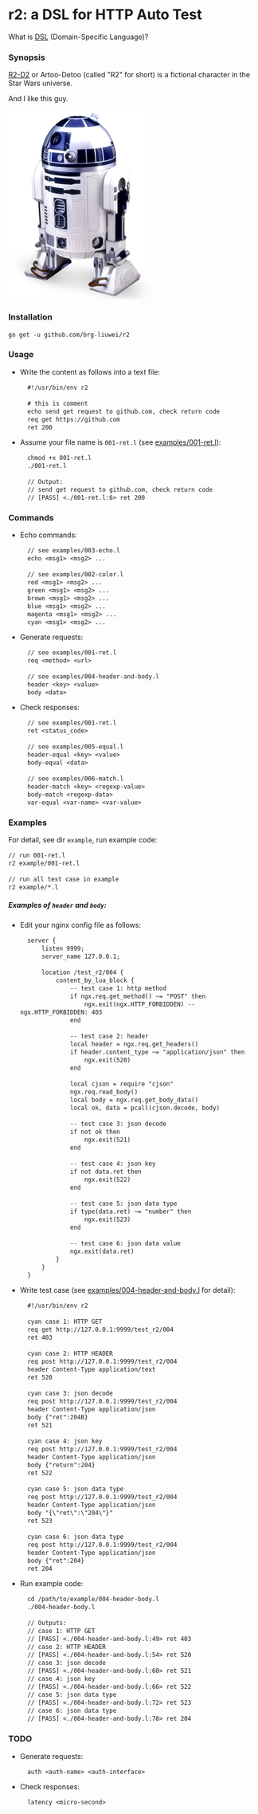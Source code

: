 # r2: a DSL for HTTP Auto Test

What is [DSL](https://en.wikipedia.org/wiki/Domain-specific_language) (Domain-Specific Language)?

### Synopsis

[R2-D2](https://en.wikipedia.org/wiki/R2-D2) or Artoo-Detoo (called "R2" for short) is a fictional character in the Star Wars universe.

And I like this guy.

![R2-D2](R2-D2_Droid.png)

### Installation

    go get -u github.com/brg-liuwei/r2

### Usage

* Write the content as follows into a text file:

        #!/usr/bin/env r2

        # this is comment
        echo send get request to github.com, check return code
        req get https://github.com
        ret 200

* Assume your file name is `001-ret.l` (see [examples/001-ret.l](examples/001-ret.l)):

        chmod +x 001-ret.l
        ./001-ret.l

        // Output:
        // send get request to github.com, check return code
        // [PASS] <./001-ret.l:6> ret 200

### Commands

* Echo commands:

        // see examples/003-echo.l
        echo <msg1> <msg2> ...

        // see examples/002-color.l
        red <msg1> <msg2> ...
        green <msg1> <msg2> ...
        brown <msg1> <msg2> ...
        blue <msg1> <msg2> ...
        magenta <msg1> <msg2> ...
        cyan <msg1> <msg2> ...

* Generate requests:

        // see examples/001-ret.l
        req <method> <url>

        // see examples/004-header-and-body.l
        header <key> <value>
        body <data>

* Check responses:

        // see examples/001-ret.l
        ret <status_code>

        // see examples/005-equal.l
        header-equal <key> <value>
        body-equal <data>

        // see examples/006-match.l
        header-match <key> <regexp-value>
        body-match <regexp-data>
        var-equal <var-name> <var-value>

### Examples

For detail, see dir `example`, run example code:

    // run 001-ret.l
    r2 example/001-ret.l

    // run all test case in example
    r2 example/*.l

##### Examples of `header` and `body`:

* Edit your nginx config file as follows:

        server {
            listen 9999;
            server_name 127.0.0.1;
        
            location /test_r2/004 {
                content_by_lua_block {
                    -- test case 1: http method
                    if ngx.req.get_method() ~= "POST" then
                        ngx.exit(ngx.HTTP_FORBIDDEN) -- ngx.HTTP_FORBIDDEN: 403
                    end
        
                    -- test case 2: header
                    local header = ngx.req.get_headers()
                    if header.content_type ~= "application/json" then
                        ngx.exit(520)
                    end
        
                    local cjson = require "cjson"
                    ngx.req.read_body()
                    local body = ngx.req.get_body_data()
                    local ok, data = pcall(cjson.decode, body)
        
                    -- test case 3: json decode
                    if not ok then
                        ngx.exit(521)
                    end
        
                    -- test case 4: json key
                    if not data.ret then
                        ngx.exit(522)
                    end
        
                    -- test case 5: json data type
                    if type(data.ret) ~= "number" then
                        ngx.exit(523)
                    end
        
                    -- test case 6: json data value
                    ngx.exit(data.ret)
                }
            }
        }

* Write test case (see [examples/004-header-and-body.l](examples/004-header-and-body.l) for detail):

        #!/usr/bin/env r2

        cyan case 1: HTTP GET
        req get http://127.0.0.1:9999/test_r2/004
        ret 403
        
        cyan case 2: HTTP HEADER
        req post http://127.0.0.1:9999/test_r2/004
        header Content-Type application/text
        ret 520
        
        cyan case 3: json decode 
        req post http://127.0.0.1:9999/test_r2/004
        header Content-Type application/json
        body {"ret":204B}
        ret 521
        
        cyan case 4: json key
        req post http://127.0.0.1:9999/test_r2/004
        header Content-Type application/json
        body {"return":204}
        ret 522
        
        cyan case 5: json data type
        req post http://127.0.0.1:9999/test_r2/004
        header Content-Type application/json
        body "{\"ret\":\"204\"}"
        ret 523
        
        cyan case 6: json data type
        req post http://127.0.0.1:9999/test_r2/004
        header Content-Type application/json
        body {"ret":204}
        ret 204

* Run example code:

        cd /path/to/example/004-header-body.l
        ./004-header-body.l

        // Outputs:
        // case 1: HTTP GET
        // [PASS] <./004-header-and-body.l:49> ret 403
        // case 2: HTTP HEADER
        // [PASS] <./004-header-and-body.l:54> ret 520
        // case 3: json decode
        // [PASS] <./004-header-and-body.l:60> ret 521
        // case 4: json key
        // [PASS] <./004-header-and-body.l:66> ret 522
        // case 5: json data type
        // [PASS] <./004-header-and-body.l:72> ret 523
        // case 6: json data type
        // [PASS] <./004-header-and-body.l:78> ret 204

### TODO

* Generate requests:

        auth <auth-name> <auth-interface>

* Check responses:

        latency <micro-second>


